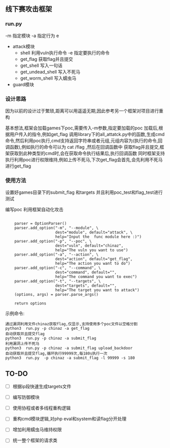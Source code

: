 ## 线下赛攻击框架

### run.py

-m 指定模块
-a 指定行为
e
- attack模块
    - shell 利用vuln执行命令 -e 指定要执行的命令
    - get_flag 获取flag并且提交
    - get_shell 写入一句话
    - get_undead_shell 写入不死马
    - get_worm_shell 写入蠕虫马
- guard模块
  
### 设计思路

因为以前的设计过于繁琐,距离可以用遥遥无期,因此参考另一个框架对项目进行重构

基本想法,框架会加载games下poc,需要传入-m参数,指定要加载的poc
加载后,根据用户传入的指令,例如get_flag 调用library下的all_attatck.py中的函数,生成cmd命令,然后利用poc执行,cmd支持返回字符串或者元组,元组内容为(执行的命令,回调函数),例如执行的命令可以为 cat /flag ,然后在回调函数中 获取flag并且提交,框架获取到此种类型的cmd时,会在获取命令执行结果后,执行回调函数
同时框架支持执行利用poc进行权限维持,例如上传不死马,下次get_flag会首先,会先利用不死马进行get_flag

### 使用方法

设置好games目录下的submit_flag 和targets 并且利用poc_test和flag_test进行测试

编写poc
利用框架自动化攻击

```

    parser = OptionParser()
    parser.add_option("-m", "--module", \
                      dest="module", default="attack", \
                      help="Input the  func module here :)")
    parser.add_option("-p", "--poc", \
                      dest="vuln", default="chinaz",
                      help="The vuln you want to use")
    parser.add_option("-a", "--action", \
                      dest="action", default="get_flag",
                      help="The action you want to do")
    parser.add_option("-c", "--command", \
                      dest="command", default="",
                      help="The command you want to exec")
    parser.add_option("-t", "--targets", \
                      dest="targets", default="",
                      help="The target you want to attack")
    (options, args) = parser.parse_args()

    return options
```
示例命令:

```
通过漏洞利用文件chinaz获取flag,仅显示,支持使用多个poc文件以空格分割
python3  run.py -p chinaz -a get_flag
自动获取并且提交flag
python3  run.py -p chinaz -a submit_flag
利用漏洞上传不死马
python3  run.py -p chinaz -a submit_flag upload_backdoor
自动获取并且提交flag,循环执行99999次,每180s执行一次
python3  run.py  -p chinaz -a submit_flag -l 99999 -s 180
```

## TO-DO
- [ ] 根据ip段快速生成targets文件
- [ ] 编写防御模块
- [ ] 使用协程或者多线程重构逻辑
- [ ] 重构cmd模块逻辑,对php eval和system和读flag分开处理
- [ ] 增加利用蠕虫马维持权限
- [ ] 统一整个框架的请求类

